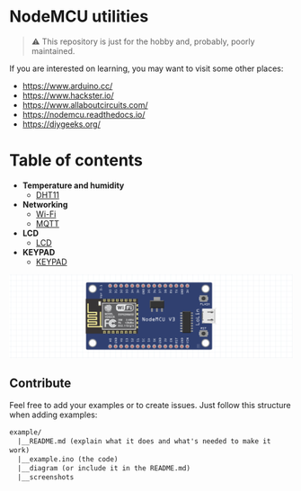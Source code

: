 # NodeMCU utilities

> :warning: This repository is just for the hobby and, probably, poorly maintained. 

If you are interested on learning, you may want to visit some other places:

- https://www.arduino.cc/
- https://www.hackster.io/
- https://www.allaboutcircuits.com/
- https://nodemcu.readthedocs.io/
- https://diygeeks.org/

# Table of contents

- **Temperature and humidity**
    - [DHT11](DHT11/)
- **Networking**
    - [Wi-Fi](WIFI/)
    - [MQTT](MQTT/)
- **LCD**
    - [LCD](LCD/)
- **KEYPAD**
    - [KEYPAD](KEYPAD/)    

![nodemcu](./nodemcu.png)

## Contribute

Feel free to add your examples or to create issues. Just follow this structure when adding examples:

```
example/
  |__README.md (explain what it does and what's needed to make it work)
  |__example.ino (the code)
  |__diagram (or include it in the README.md)
  |__screenshots
```
